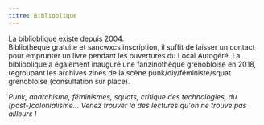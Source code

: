 ```yaml
---
titre: Biblioblique
---
```


La biblioblique existe depuis 2004.  
Bibliothèque gratuite et sancwxcs inscription, 
il suffit de laisser un contact pour emprunter un livre pendant les ouvertures du Local Autogéré.
La biblioblique a également inauguré une fanzinothèque grenobloise en 2018, 
regroupant les archives zines de la scène punk/diy/féministe/squat grenobloise (consultation sur place).

*Punk, anarchisme, féminismes, squats, critique des technologies, du (post-)colonialisme... 
Venez trouver là des lectures qu'on ne trouve pas ailleurs !*
